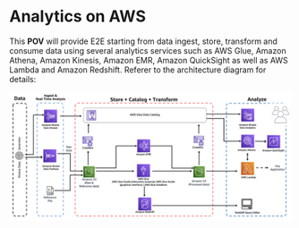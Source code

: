 # Analytics on AWS

This **POV** will provide E2E starting from data ingest, store, transform and consume data using several analytics services such as AWS Glue, Amazon Athena, Amazon Kinesis, Amazon EMR, Amazon QuickSight as well as AWS Lambda and Amazon Redshift. Referer to the architecture diagram for details:

![Analytics Architecture](/AWS-Data-Analytics-POV/Analytics-POV/images/Analytics-architecture.png)

